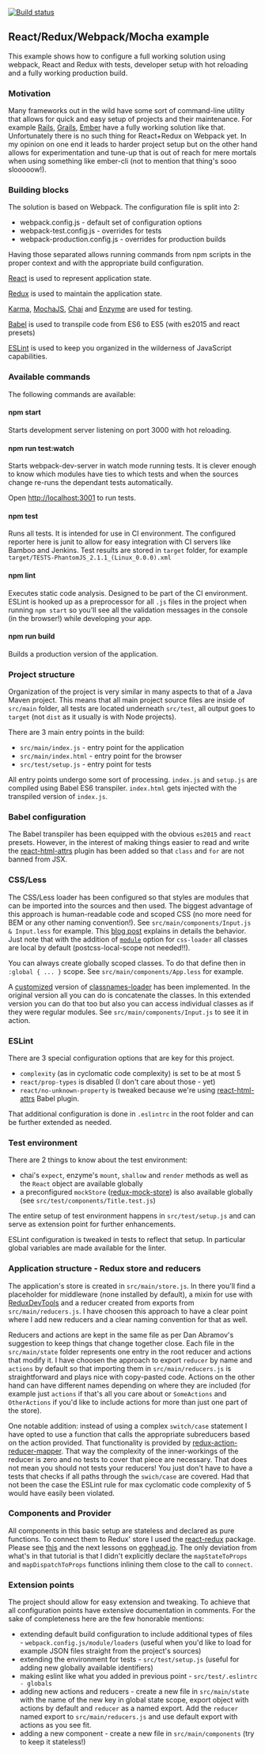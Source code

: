 [![Build status](https://api.travis-ci.org/padcom/react-example-02.svg)](https://travis-ci.org/padcom/react-example-02)

## React/Redux/Webpack/Mocha example

This example shows how to configure a full working solution using webpack, React and Redux with tests, developer setup with hot reloading and a fully working production build.

### Motivation

Many frameworks out in the wild have some sort of command-line utility that allows for quick and easy setup of projects and their maintenance. For example [Rails](http://rails.org), [Grails](http://www.grails.org), [Ember](http://emberjs.org) have a fully working solution like that. Unfortunately there is no such thing for React+Redux on Webpack yet. In my opinion on one end it leads to harder project setup but on the other hand allows for experimentation and tune-up that is out of reach for mere mortals when using something like ember-cli (not to mention that thing's sooo slooooow!).

### Building blocks

The solution is based on Webpack. The configuration file is split into 2:

  - webpack.config.js - default set of configuration options
  - webpack-test.config.js - overrides for tests
  - webpack-production.config.js - overrides for production builds

Having those separated allows running commands from npm scripts in the proper context and with the appropriate build configuration.

[React](https://facebook.github.io/react/) is used to represent application state.

[Redux](http://redux.js.org/) is used to maintain the application state.

[Karma](https://karma-runner.github.io), [MochaJS](http://mochajs.org), [Chai](http://chaijs.com) and [Enzyme](http://airbnb.io/enzyme) are used for testing.

[Babel](https://babeljs.io/) is used to transpile code from ES6 to ES5 (with es2015 and react presets)

[ESLint](http://eslint.org/) is used to keep you organized in the wilderness of JavaScript capabilities.

### Available commands

The following commands are available:

#### npm start

Starts development server listening on port 3000 with hot reloading.

#### npm run test:watch

Starts webpack-dev-server in watch mode running tests. It is clever enough to know which modules have ties to which tests and when the sources change re-runs the dependant tests automatically.

Open [http://localhost:3001](http://localhost:3001) to run tests.

#### npm test

Runs all tests. It is intended for use in CI environment. The configured reporter here is junit to allow for easy integration with CI servers like Bamboo and Jenkins. Test results are stored in `target` folder, for example `target/TESTS-PhantomJS_2.1.1_(Linux_0.0.0).xml`

#### npm lint

Executes static code analysis. Designed to be part of the CI environment. ESLint is hooked up as a preprocessor for all `.js` files in the project when running `npm start` so you'll see all the validation messages in the console (in the browser!) while developing your app.

#### npm run build

Builds a production version of the application.

### Project structure

Organization of the project is very similar in many aspects to that of a Java Maven project.
This means that all main project source files are inside of `src/main` folder, all tests are located
underneath `src/test`, all output goes to `target` (not `dist` as it usually is with Node projects).

There are 3 main entry points in the build:

  - `src/main/index.js` - entry point for the application
  - `src/main/index.html` - entry point for the browser
  - `src/test/setup.js` - entry point for tests

All entry points undergo some sort of processing. `index.js` and `setup.js` are compiled using Babel ES6 transpiler. `index.html` gets injected with the transpiled version of `index.js`.

### Babel configuration

The Babel transpiler has been equipped with the obvious `es2015` and `react` presets. However, in the
interest of making things easier to read and write the [react-html-attrs](https://github.com/insin/babel-plugin-react-html-attrs) plugin has been added so that
`class` and `for` are not banned from JSX.

### CSS/Less

The CSS/Less loader has been configured so that styles are modules that can be imported into the sources and then used. The biggest advantage of this approach is human-readable code and scoped CSS (no more need for BEM or any other naming convention!). See `src/main/components/Input.js & Input.less` for example. This [blog post](https://medium.com/seek-ui-engineering/the-end-of-global-css-90d2a4a06284#.ns3j3xts2) explains in details the behavior. Just note that with the addition of [`module`](https://github.com/css-modules/css-modules) option for `css-loader` all classes are local by default (postcss-local-scope not needed!!).

You can always create globally scoped classes. To do that define then in `:global { ... }` scope. See `src/main/components/App.less` for example.

A [customized](https://github.com/testdriven/classnames-loader) version of [classnames-loader](https://www.npmjs.com/package/classnames-loader) has been implemented. In the original version  all you can do is concatenate the classes. In this extended version you can do that too but also you can access individual classes as if they were regular modules. See `src/main/components/Input.js` to see it in action.

### ESLint

There are 3 special configuration options that are key for this project.

  - `complexity` (as in cyclomatic code complexity) is set to be at most 5
  - `react/prop-types` is disabled (I don't care about those - yet)
  - `react/no-unknown-property` is tweaked because we're using [react-html-attrs](https://github.com/insin/babel-plugin-react-html-attrs) Babel plugin.

That additional configuration is done in `.eslintrc` in the root folder and can be further extended as needed.

### Test environment

There are 2 things to know about the test environment:

  - chai's `expect`, enzyme's `mount`, `shallow` and `render` methods as well as the `React` object are available globally
  - a preconfigured `mockStore` ([redux-mock-store](https://github.com/arnaudbenard/redux-mock-store)) is also available globally (see `src/test/components/Title.test.js`)

The entire setup of test environment happens in `src/test/setup.js` and can serve as extension point for
further enhancements.

ESLint configuration is tweaked in tests to reflect that setup. In particular global variables are made available for the linter.

### Application structure - Redux store and reducers

The application's store is created in `src/main/store.js`. In there you'll find a placeholder for middleware (none installed by default), a mixin for use with [ReduxDevTools](https://github.com/gaearon/redux-devtools) and a reducer created from exports from `src/main/reducers.js`. I have choosen this approach to have a clear point where I add new reducers and a clear naming convention for that as well.

Reducers and actions are kept in the same file as per Dan Abramov's suggestion to keep things that change together close. Each file in the `src/main/state` folder represents one entry in the root reducer and actions that modify it. I have choosen the approach to export `reducer` by name and `actions` by default so that importing them in `src/main/reducers.js` is straightforward and plays nice with copy-pasted code. Actions on the other hand can have different names depending on where they are included (for example just `actions` if that's all you care about or `SomeActions` and `OtherActions` if you'd like to include actions for more than just one part of the store).

One notable addition: instead of using a complex `switch/case` statement I have opted to use a function that calls the appropriate subreducers based on the action provided. That functionality is provided by [redux-action-reducer-mapper](https://www.npmjs.com/package/redux-action-reducer-mapper). That way the complexity of the inner-workings of the reducer is zero and no tests to cover that piece are necessary. That does not mean you should not tests your reducers! You just don't have to have a tests that checks if all paths through the `swich/case` are covered. Had that not been the case the ESLint rule for max cyclomatic code complexity of 5 would have easily been violated.

### Components and Provider

All components in this basic setup are stateless and declared as pure functions. To connect them to Redux' store I used the [react-redux](https://github.com/reactjs/react-redux) package. Please see [this](https://egghead.io/lessons/javascript-redux-passing-the-store-down-with-provider-from-react-redux) and the next lessons on [egghead.io](http://egghead.io). The only deviation from what's in that tutorial is that I didn't explicitly declare the `mapStateToProps` and `mapDispatchToProps` functions inlining them close to the call to `connect`.

### Extension points

The project should allow for easy extension and tweaking. To achieve that all configuration points have extensive documentation in comments. For the sake of completeness here are the few honorable mentions:

  - extending default build configuration to include additional types of files - `webpack.config.js/module/loaders` (useful when you'd like to load for example JSON files straight from the project's sources)
  - extending the environment for tests - `src/test/setup.js` (useful for adding new globally available identifiers)
  - making eslint like what you added in previous point - `src/test/.eslintrc - globals`
  - adding new actions and reducers - create a new file in `src/main/state` with the name of the new key in global state scope, export object with actions by default and `reducer` as a named export. Add the `reducer` named export to `src/main/reducers.js` and use default export with actions as you see fit.
  - adding a new component - create a new file in `src/main/components` (try to keep it stateless!)
